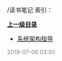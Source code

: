 /读书笔记 索引：


**[上一级目录](/index.md)**

- [系统架构指导](/读书笔记/系统架构指导.md)


<font size=2 color='grey'> 2019-07-06 03:50 </font>